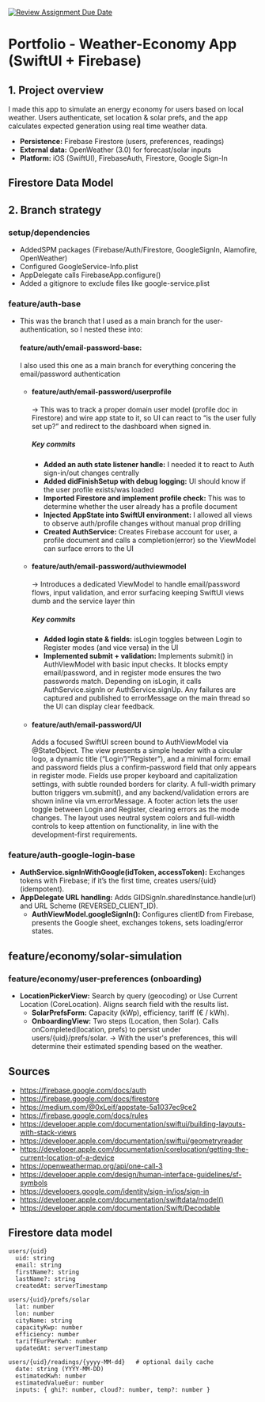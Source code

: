 [![Review Assignment Due Date](https://classroom.github.com/assets/deadline-readme-button-22041afd0340ce965d47ae6ef1cefeee28c7c493a6346c4f15d667ab976d596c.svg)](https://classroom.github.com/a/BhMy8Rjk)
# Portfolio - Weather-Economy App (SwiftUI + Firebase)

## 1. Project overview
I made this app to simulate an energy economy for users based on local weather. Users authenticate, set location & solar prefs, and the app calculates expected generation using real time weather data.

- **Persistence:** Firebase Firestore (users, preferences, readings)
- **External data:** OpenWeather (3.0) for forecast/solar inputs
- **Platform:** iOS (SwiftUI), FirebaseAuth, Firestore, Google Sign-In
## Firestore Data Model

## 2. Branch strategy
### setup/dependencies
- AddedSPM packages (Firebase/Auth/Firestore, GoogleSignIn, Alamofire, OpenWeather)
- Configured GoogleService-Info.plist
- AppDelegate calls FirebaseApp.configure()
- Added a gitignore to exclude files like google-service.plist

### feature/auth-base
- This was the branch that I used as a main branch for the user-authentication, so I nested these into:
  #### feature/auth/email-password-base:
  I also used this one as a main branch for everything concering the email/password authentication
  - #### feature/auth/email-password/userprofile
    → This was to track a proper domain user model (profile doc in Firestore) and wire app state to it, so UI can react to “is the user fully set up?” and redirect to the dashboard when signed in.
    ##### Key commits
    - **Added an auth state listener handle:** I needed it to react to Auth sign-in/out changes centrally
    - **Added didFinishSetup with debug logging:** UI should know if the user profile exists/was loaded
    - **Imported Firestore and implement profile check:** This was to determine whether the user already has a profile document
    - **Injected AppState into SwiftUI environment:** I allowed all views to observe auth/profile changes without manual prop drilling
    - **Created AuthService:** Creates Firebase account for user, a profile document and calls a completion(error) so the ViewModel can surface errors to the UI
  - #### feature/auth/email-password/authviewmodel
    → Introduces a dedicated ViewModel to handle email/password flows, input validation, and error surfacing keeping SwiftUI views dumb and the service layer thin
    ##### Key commits
    - **Added login state & fields:** isLogin toggles between Login to Register modes (and vice versa) in the UI
    - **Implemented submit + validation:** Implements submit() in AuthViewModel with basic input checks. It blocks empty email/password, and in register mode ensures the two passwords match. Depending on isLogin, it calls AuthService.signIn or AuthService.signUp. Any failures are captured and published to errorMessage on the main thread so the UI can display clear feedback.
  - #### feature/auth/email-password/UI
    Adds a focused SwiftUI screen bound to AuthViewModel via @StateObject. The view presents a simple header with a circular logo, a dynamic title (“Login”/“Register”), and a minimal form: email and password fields plus a confirm-password field that only appears in register mode. Fields use proper keyboard and capitalization settings, with subtle rounded borders for clarity. A full-width primary button triggers vm.submit(), and any backend/validation errors are shown inline via vm.errorMessage. A footer action lets the user toggle between Login and Register, clearing errors as the mode changes. The layout uses neutral system colors and full-width controls to keep attention on functionality, in line with the development-first requirements.

### feature/auth-google-login-base
  - **AuthService.signInWithGoogle(idToken, accessToken):** Exchanges tokens with Firebase; if it’s the first time, creates users/{uid} (idempotent).
  - **AppDelegate URL handling:** Adds GIDSignIn.sharedInstance.handle(url) and URL Scheme (REVERSED_CLIENT_ID).
	- **AuthViewModel.googleSignIn():** Configures clientID from Firebase, presents the Google sheet, exchanges tokens, sets loading/error states.

## feature/economy/solar-simulation
### feature/economy/user-preferences (onboarding)
  - **LocationPickerView:** Search by query (geocoding) or Use Current Location (CoreLocation). Aligns search field with the results list.
	- **SolarPrefsForm:** Capacity (kWp), efficiency, tariff (€ / kWh).
	- **OnboardingView:** Two steps (Location, then Solar). Calls onCompleted(location, prefs) to persist under users/{uid}/prefs/solar.
   → With the user's preferences, this will determine their estimated spending based on the weather.

## Sources
- https://firebase.google.com/docs/auth
- https://firebase.google.com/docs/firestore
- https://medium.com/@0xLeif/appstate-5a1037ec9ce2
- https://firebase.google.com/docs/rules
- https://developer.apple.com/documentation/swiftui/building-layouts-with-stack-views
- https://developer.apple.com/documentation/swiftui/geometryreader
- https://developer.apple.com/documentation/corelocation/getting-the-current-location-of-a-device
- https://openweathermap.org/api/one-call-3
- https://developer.apple.com/design/human-interface-guidelines/sf-symbols
- https://developers.google.com/identity/sign-in/ios/sign-in
- https://developer.apple.com/documentation/swiftdata/model()
- https://developer.apple.com/documentation/Swift/Decodable

## Firestore data model

```text
users/{uid}
  uid: string
  email: string
  firstName?: string
  lastName?: string
  createdAt: serverTimestamp

users/{uid}/prefs/solar
  lat: number
  lon: number
  cityName: string
  capacityKwp: number
  efficiency: number
  tariffEurPerKwh: number
  updatedAt: serverTimestamp

users/{uid}/readings/{yyyy-MM-dd}   # optional daily cache
  date: string (YYYY-MM-DD)
  estimatedKwh: number
  estimatedValueEur: number
  inputs: { ghi?: number, cloud?: number, temp?: number }



